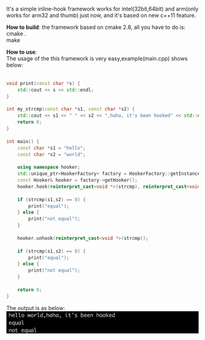 It's a simple inline-hook framework works for intel(32bit,64bit) and arm(only works for arm32 and thumb) just now, and it's based on new c++11 feature.

<b>How to build</b>:
the framework based on cmake 2.8, all you have to do is:<br/>
cmake .</br>
make<br/>

<b>How to use</b>:<br/>
The usage of the this framework is very easy,example(main.cpp) shows below:<br/>

```c++

void print(const char *s) {
    std::cout << s << std::endl;
}

int my_strcmp(const char *s1, const char *s2) {
    std::cout << s1 << " " << s2 << ",haha, it's been hooked" << std::endl;
    return 0;
}

int main() {
    const char *s1 = "hello";
    const char *s2 = "world";

    using namespace hooker;
	std::unique_ptr<HookerFactory> factory = HookerFactory::getInstance();
    const Hooker& hooker = factory->getHooker();
    hooker.hook(reinterpret_cast<void *>(strcmp), reinterpret_cast<void *>(my_strcmp), nullptr);

    if (strcmp(s1,s2) == 0) {
        print("equal");
    } else {
        print("not equal");
    }

    hooker.unhook(reinterpret_cast<void *>(strcmp));

    if (strcmp(s1,s2) == 0) {
        print("equal");
    } else {
        print("not equal");
    }

    return 0;
}

```

The output is as below:
![image](imgs/crop.png)

